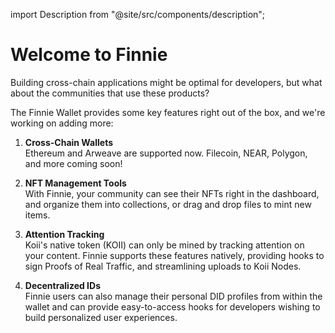 import Description from "@site/src/components/description";

# Welcome to Finnie

<Description
  text="Your one-stop shop for cross-chain user-engagement."
/>

Building cross-chain applications might be optimal for developers, but what about the communities that use these products?



The Finnie Wallet provides some key features right out of the box, and we're working on adding more:

1. **Cross-Chain Wallets**  
Ethereum and Arweave are supported now. Filecoin, NEAR, Polygon, and more coming soon!

2. **NFT Management Tools**  
   With Finnie, your community can see their NFTs right in the dashboard, and organize them into collections, or drag and drop files to mint new items.

3. **Attention Tracking**  
   Koii's native token (KOII) can only be mined by tracking attention on your content. Finnie supports these features natively, providing hooks to sign Proofs of Real Traffic, and streamlining uploads to Koii Nodes.
   
4. **Decentralized IDs**  
   Finnie users can also manage their personal DID profiles from within the wallet and can provide easy-to-access hooks for developers wishing to build personalized user experiences.
